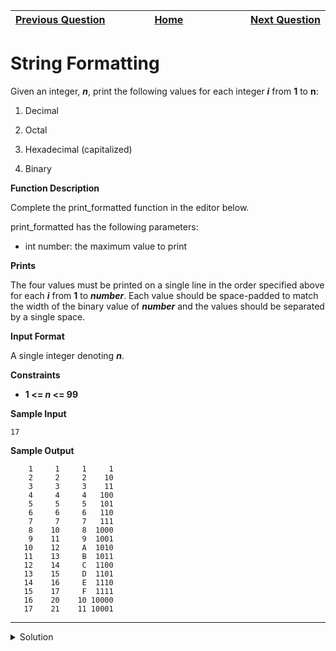 | <img width=1000>[Previous Question](https://github.com/Kevin-Lago/python-hackerrank-solutions/tree/main/src/strings/capitalize)</img> | <img width=1000>[Home](https://github.com/Kevin-Lago/python-hackerrank-solutions)</img> | <img width=1000>[Next Question](https://github.com/Kevin-Lago/python-hackerrank-solutions/tree/main/src/strings/the_minion_game)</img> |
|:---|:---:|---:|

# String Formatting

Given an integer, ___n___, print the following values for each integer ___i___ from __1__ to ____n____:

1. Decimal

2. Octal

3. Hexadecimal (capitalized)

4. Binary

__Function Description__

Complete the print_formatted function in the editor below.

print_formatted has the following parameters:

- int number: the maximum value to print

__Prints__

The four values must be printed on a single line in the order specified above for each ___i___ from __1__ to ___number___. Each value should be space-padded to match the width of the binary value of ___number___ and the values should be separated by a single space.

__Input Format__

A single integer denoting ___n___.

__Constraints__

- __1 <= _n_ <= 99__

__Sample Input__

```
17
```

__Sample Output__

```
    1     1     1     1
    2     2     2    10
    3     3     3    11
    4     4     4   100
    5     5     5   101
    6     6     6   110
    7     7     7   111
    8    10     8  1000
    9    11     9  1001
   10    12     A  1010
   11    13     B  1011
   12    14     C  1100
   13    15     D  1101
   14    16     E  1110
   15    17     F  1111
   16    20    10 10000
   17    21    11 10001
```

---

<details><summary>Solution</summary>
    
```python

```
</details>
